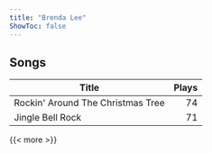 ```yaml
---
title: "Brenda Lee"
ShowToc: false
---
```


## Songs
Title | Plays 
----- | -----: 
Rockin' Around The Christmas Tree | 74
Jingle Bell Rock | 71

{{< more >}}